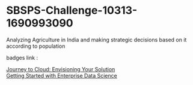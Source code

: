 # SBSPS-Challenge-10313-1690993090
Analyzing Agriculture in India and making strategic decisions based on it according to population


badges link :
  
  <a href="https://www.credly.com/badges/82dd351b-6011-4a48-80b0-c94f2463c47c/public_url">Journey to Cloud: Envisioning Your Solution</a> <br>
  <a href="https://www.credly.com/badges/3c2ad711-b174-4504-bef3-1df10abfd5c2/public_url">Getting Started with Enterprise Data Science</a>

